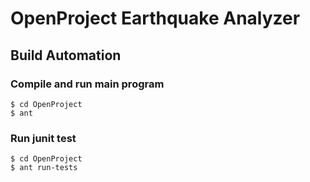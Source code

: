 OpenProject Earthquake Analyzer
================================================

Build Automation
------------------------------------------------
### Compile and run main program
    $ cd OpenProject
    $ ant
### Run junit test
    $ cd OpenProject
    $ ant run-tests
